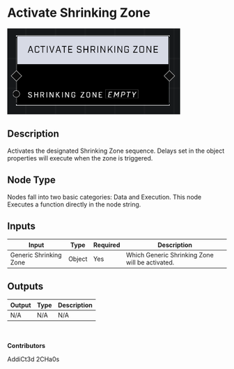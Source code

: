 # Activate Shrinking Zone
![](../../../.gitbook/assets/activate-shrinking-zone.png)
## Description
Activates the designated Shrinking Zone sequence. Delays set in the object properties will execute when the zone is triggered.

## Node Type
Nodes fall into two basic categories: Data and Execution. This node Executes a function directly in the node string.

## Inputs
| Input | Type | Required | Description |
|------------------|------------------|----------|--------------------------------------------------------------|
| Generic Shrinking Zone | Object | Yes | Which Generic Shrinking Zone will be activated. |

## Outputs
| Output | Type | Description |
|------------------|------------------|--------------------------------------------------------------|
| N/A | N/A | N/A |

\
\
**Contributors**

AddiCt3d 2CHa0s